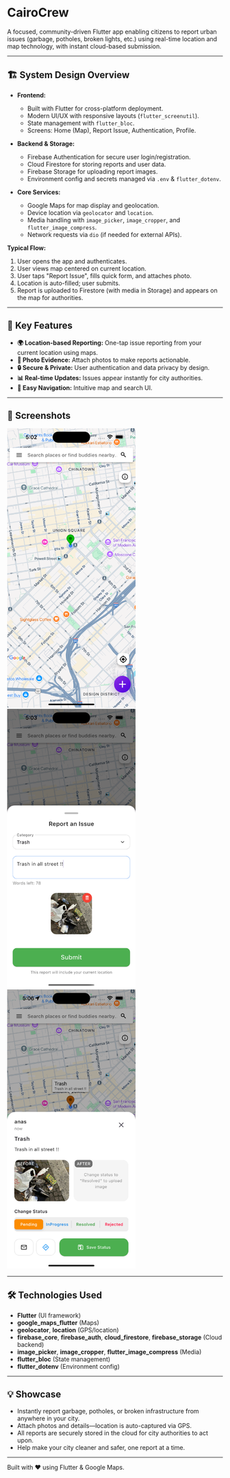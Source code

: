 # CairoCrew

A focused, community-driven Flutter app enabling citizens to report urban issues (garbage, potholes, broken lights, etc.) using real-time location and map technology, with instant cloud-based submission.

---

## 🏗️ System Design Overview

- **Frontend:**  
  - Built with Flutter for cross-platform deployment.
  - Modern UI/UX with responsive layouts (`flutter_screenutil`).
  - State management with `flutter_bloc`.
  - Screens: Home (Map), Report Issue, Authentication, Profile.

- **Backend & Storage:**  
  - Firebase Authentication for secure user login/registration.
  - Cloud Firestore for storing reports and user data.
  - Firebase Storage for uploading report images.
  - Environment config and secrets managed via `.env` & `flutter_dotenv`.

- **Core Services:**  
  - Google Maps for map display and geolocation.
  - Device location via `geolocator` and `location`.
  - Media handling with `image_picker`, `image_cropper`, and `flutter_image_compress`.
  - Network requests via `dio` (if needed for external APIs).

**Typical Flow:**  
1. User opens the app and authenticates.
2. User views map centered on current location.
3. User taps "Report Issue", fills quick form, and attaches photo.
4. Location is auto-filled; user submits.
5. Report is uploaded to Firestore (with media in Storage) and appears on the map for authorities.

---

## 🌟 Key Features

- **🌍 Location-based Reporting:** One-tap issue reporting from your current location using maps.
- **📸 Photo Evidence:** Attach photos to make reports actionable.
- **🔒 Secure & Private:** User authentication and data privacy by design.
- **📊 Real-time Updates:** Issues appear instantly for city authorities.
- **🧭 Easy Navigation:** Intuitive map and search UI.

---

## 📲 Screenshots
<img src="assets/screenshots/mapScreenshot.png" alt="Home Screen" width="300"/>   <img src="assets/screenshots/reportIssueScreenshot.png" alt="Report Issue" width="300"/>   <img src="assets/screenshots/adminViewScreenshot.png" alt="Admin View" width="300"/>


---

## 🛠️ Technologies Used

- **Flutter** (UI framework)
- **google_maps_flutter** (Maps)
- **geolocator**, **location** (GPS/location)
- **firebase_core**, **firebase_auth**, **cloud_firestore**, **firebase_storage** (Cloud backend)
- **image_picker**, **image_cropper**, **flutter_image_compress** (Media)
- **flutter_bloc** (State management)
- **flutter_dotenv** (Environment config)

---

## 💡 Showcase

- Instantly report garbage, potholes, or broken infrastructure from anywhere in your city.
- Attach photos and details—location is auto-captured via GPS.
- All reports are securely stored in the cloud for city authorities to act upon.
- Help make your city cleaner and safer, one report at a time.

---


Built with ❤️ using Flutter & Google Maps.
